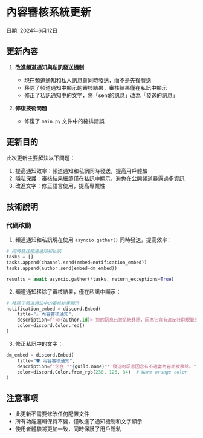 # 內容審核系統更新

日期: 2024年6月12日

## 更新內容

1. **改進頻道通知與私訊發送機制**
   - 現在頻道通知和私人訊息會同時發送，而不是先後發送
   - 移除了頻道通知中顯示的審核結果，審核結果僅在私訊中顯示
   - 修正了私訊通知中的文字，將「sent的訊息」改為「發送的訊息」

2. **修復技術問題**
   - 修復了 `main.py` 文件中的縮排錯誤

## 更新目的

此次更新主要解決以下問題：
1. 提高通知效率：頻道通知和私訊同時發送，提高用戶體驗
2. 隱私保護：審核結果細節僅在私訊中顯示，避免在公開頻道暴露過多資訊
3. 改進文字：修正語言使用，提高專業性

## 技術說明

### 代碼改動

1. 頻道通知和私訊現在使用 `asyncio.gather()` 同時發送，提高效率：
```python
# 同時發送頻道通知和私訊
tasks = []
tasks.append(channel.send(embed=notification_embed))
tasks.append(author.send(embed=dm_embed))

results = await asyncio.gather(*tasks, return_exceptions=True)
```

2. 頻道通知移除了審核結果，僅在私訊中顯示：
```python
# 移除了頻道通知中的審核結果顯示
notification_embed = discord.Embed(
    title="⚠️ 內容審核通知",
    description=f"<@{author.id}> 您的訊息已被系統移除，因為它含有違反社群規範的內容。",
    color=discord.Color.red()
)
```

3. 修正私訊中的文字：
```python
dm_embed = discord.Embed(
    title="🛡️ 內容審核通知",
    description=f"您在 **{guild.name}** 發送的訊息因含有不適當內容而被移除。",
    color=discord.Color.from_rgb(230, 126, 34)  # Warm orange color
)
```

## 注意事項

- 此更新不需要修改任何配置文件
- 所有功能邏輯保持不變，僅改進了通知機制和文字顯示
- 使用者體驗將更加一致，同時保護了用戶隱私 